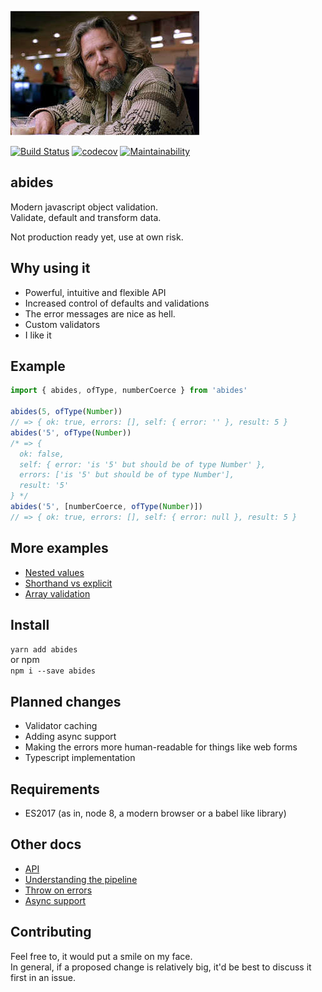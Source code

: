 ![the dude](media/the_dude.jpeg)

[![Build Status](https://travis-ci.org/zzyyxxww/abides.svg?branch=master)](https://travis-ci.org/zzyyxxww/abides)
[![codecov](https://codecov.io/gh/zzyyxxww/abides/branch/master/graph/badge.svg)](https://codecov.io/gh/zzyyxxww/abides)
[![Maintainability](https://api.codeclimate.com/v1/badges/9b3fc076bcfd79e4d780/maintainability)](https://codeclimate.com/github/zzyyxxww/abides/maintainability)

## abides

Modern javascript object validation.  
Validate, default and transform data.

Not production ready yet, use at own risk.

## Why using it

  * Powerful, intuitive and flexible API
  * Increased control of defaults and validations
  * The error messages are nice as hell.
  * Custom validators 
  * I like it

## Example

```javascript
import { abides, ofType, numberCoerce } from 'abides'

abides(5, ofType(Number))
// => { ok: true, errors: [], self: { error: '' }, result: 5 }
abides('5', ofType(Number))
/* => {
  ok: false,
  self: { error: 'is '5' but should be of type Number' },
  errors: ['is '5' but should be of type Number'],
  result: '5'
} */
abides('5', [numberCoerce, ofType(Number)])
// => { ok: true, errors: [], self: { error: null }, result: 5 }
```

## More examples

  * [Nested values](./docs/examples/nested-values.md)  
  * [Shorthand vs explicit](./docs/examples/shorthand-vs-explicit.md)  
  * [Array validation](./docs/examples/array-validation.md)  

## Install

`yarn add abides`  
or npm  
`npm i --save abides`  

## Planned changes

  * Validator caching
  * Adding async support
  * Making the errors more human-readable for things like web forms
  * Typescript implementation

## Requirements

* ES2017 (as in, node 8, a modern browser or a babel like library)

## Other docs

  * [API](./docs/api.md)  
  * [Understanding the pipeline](./docs/pipeline.md)  
  * [Throw on errors](./docs/throw-on-errors.md)  
  * [Async support](./docs/async-support.md)  

## Contributing

Feel free to, it would put a smile on my face.  
In general, if a proposed change is relatively big, it'd be best to discuss it first in an issue.
